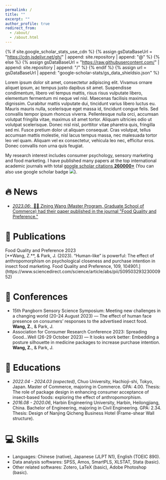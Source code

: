 ```yaml
---
permalink: /
title: ""
excerpt: ""
author_profile: true
redirect_from: 
  - /about/
  - /about.html
---
```


{% if site.google_scholar_stats_use_cdn %}
{% assign gsDataBaseUrl = "https://cdn.jsdelivr.net/gh/" | append: site.repository | append: "@" %}
{% else %}
{% assign gsDataBaseUrl = "https://raw.githubusercontent.com/" | append: site.repository | append: "/" %}
{% endif %}
{% assign url = gsDataBaseUrl | append: "google-scholar-stats/gs_data_shieldsio.json" %}

<span class='anchor' id='about-me'></span>

Lorem ipsum dolor sit amet, consectetur adipiscing elit. Vivamus ornare aliquet ipsum, ac tempus justo dapibus sit amet. Suspendisse condimentum, libero vel tempus mattis, risus risus vulputate libero, elementum fermentum mi neque vel nisl. Maecenas facilisis maximus dignissim. Curabitur mattis vulputate dui, tincidunt varius libero luctus eu. Mauris mauris nulla, scelerisque eget massa id, tincidunt congue felis. Sed convallis tempor ipsum rhoncus viverra. Pellentesque nulla orci, accumsan volutpat fringilla vitae, maximus sit amet tortor. Aliquam ultricies odio ut volutpat scelerisque. Donec nisl nisl, porttitor vitae pharetra quis, fringilla sed mi. Fusce pretium dolor ut aliquam consequat. Cras volutpat, tellus accumsan mattis molestie, nisl lacus tempus massa, nec malesuada tortor leo vel quam. Aliquam vel ex consectetur, vehicula leo nec, efficitur eros. Donec convallis non urna quis feugiat.

My research interest includes consumer psychology, sensory marketing and food marketing. I have published many papers at the top international academic journals with total <a href='https://scholar.google.com/citations?user=Y8H7YqkAAAAJ'>google scholar citations <strong><span id='total_cit'>260000+</span></strong></a> (You can also use google scholar badge <a href='https://scholar.google.com/citations?user=Y8H7YqkAAAAJ'><img src="https://img.shields.io/endpoint?url={{ url | url_encode }}&logo=Google%20Scholar&labelColor=f6f6f6&color=9cf&style=flat&label=citations"></a>).


# 🔥 News
- [*2023.06*: &nbsp;🎉🎉 Zining Wang (Master Program, Graduate School of Commerce) had their paper published in the journal "Food Quality and Preference." ](https://www.chuo-u.ac.jp/academics/graduateschool/news/2023/06/66313/)

# 📝 Publications 
<!--div class='paper-box'><div class='paper-box-image'><div><div class="badge">Food Quality and Preference 2023</div>
<img src='images/Food Quality and Preference.jpg' alt="sym" width="10%"><!--/div></div>
<div class='paper-box-text' markdown="1"-->

<div class='paper-box'><div class='paper-box-image'><div><div class="badge">Food Quality and Preference 2023</div></div></div><div class='paper-box-text' markdown="1">
[**Wang, Z.**, & Park, J. (2023). “Human-like” is powerful: The effect of anthropomorphism on psychological closeness and purchase intention in insect food marketing. Food Quality and Preference, 109, 104901.](https://www.sciencedirect.com/science/article/abs/pii/S0950329323000952)

# 📝 Conferences 
- 15th Pangborn Sensory Science Symposium: Meeting new challenges in a changing world (20-24 August 2023) — The effect of human face presence on consumers’ responses to the advertised insect food.
**Wang, Z.**, & Park, J.
- Association for Consumer Research Conference 2023: Spreading Good…Well (26-29 October 2023) — It looks work better: Embedding a posture silhouette in medicine packages to increase purchase intention.
**Wang, Z.**, & Park, J.

<!--[**Project**](https://scholar.google.com/citations?view_op=view_citation&hl=zh-CN&user=DhtAFkwAAAAJ&citation_for_view=DhtAFkwAAAAJ:ALROH1vI_8AC) <strong><span class='show_paper_citations' data='DhtAFkwAAAAJ:ALROH1vI_8AC'></span></strong>
- Lorem ipsum dolor sit amet, consectetur adipiscing elit. Vivamus ornare aliquet ipsum, ac tempus justo dapibus sit amet. 
</div>
</div>

- [Lorem ipsum dolor sit amet, consectetur adipiscing elit. Vivamus ornare aliquet ipsum, ac tempus justo dapibus sit amet](https://github.com), A, B, C, **CVPR 2020**

# 🎖 Honors and Awards
- *2021.10* Lorem ipsum dolor sit amet, consectetur adipiscing elit. Vivamus ornare aliquet ipsum, ac tempus justo dapibus sit amet. 
- *2021.09* Lorem ipsum dolor sit amet, consectetur adipiscing elit. Vivamus ornare aliquet ipsum, ac tempus justo dapibus sit amet. -->

# 📖 Educations
- *2022.04 - 2024.03 (expected)*, Chuo University, Hachioji-shi, Tokyo, Japan. Master of Commerce, majoring in Commerce. GPA: 4.00. Thesis: The role of package design in enhancing consumer acceptance of insect-based foods: exploring the effect of anthropomorphism.
- *2016.08 - 2020.06*, Harbin Engineering University, Harbin, Heilongjiang, China. Bachelor of Engineering, majoring in Civil Engineering. GPA: 2.34. Thesis: Design of Nanjing Qicheng Business Hotel (Frame-shear Wall structure).

<!--# 💬 Invited Talks
- *2021.06*, Lorem ipsum dolor sit amet, consectetur adipiscing elit. Vivamus ornare aliquet ipsum, ac tempus justo dapibus sit amet. 
- *2021.03*, Lorem ipsum dolor sit amet, consectetur adipiscing elit. Vivamus ornare aliquet ipsum, ac tempus justo dapibus sit amet.  \| [\[video\]](https://github.com/)-->

# 💻 Skills
- Languages: Chinese (native), Japanese (JLPT N1), English (TOEIC 890).
- Data analysis softwares: SPSS, Amos, SmartPLS, XLSTAT, Stata (basic).
- Other related softwares: Zotero, LaTeX (basic), Adobe Photoshop (basic).
